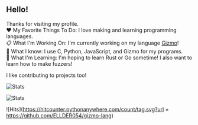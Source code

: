 ## Hello!
Thanks for visiting my profile.  
:hearts: My Favorite Things To Do: I love making and learning programming languages.  
:clipboard: What I'm Working On: I'm currently working on my language [Gizmo](https://github.com/ELLDER054/gizmo-lang)!  
:thought_balloon: What I know: I use C, Python, JavaScript, and Gizmo for my programs.  
:seedling: What I'm Learning: I'm hoping to learn Rust or Go sometime! I also want to learn how to make fuzzers!  

I like contributing to projects too!

![Stats](https://github-readme-stats.vercel.app/api?username=ELLDER054&show_icons=true)

![Stats](https://github-readme-stats.vercel.app/api/top-langs/?username=ELLDER054&theme=blue-green)

![Hits](https://hitcounter.pythonanywhere.com/count/tag.svg?url = https://github.com/ELLDER054/gizmo-lang)
